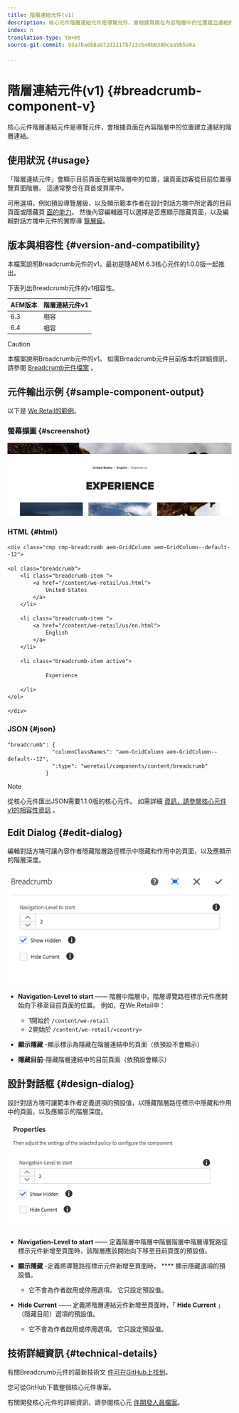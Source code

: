```yaml
---
title: 階層連結元件(v1)
description: 核心元件階層連結元件是導覽元件，會根據頁面在內容階層中的位置建立連結的階層連結。
index: n
translation-type: tm+mt
source-git-commit: 93a7ba6b8a972d111fb723cb40b0380cea9b5a9a

---
```



# 階層連結元件(v1) {#breadcrumb-component-v}

核心元件階層連結元件是導覽元件，會根據頁面在內容階層中的位置建立連結的階層連結。

## 使用狀況 {#usage}

「階層連結元件」會顯示目前頁面在網站階層中的位置，讓頁面訪客從目前位置導覽頁面階層。 這通常整合在頁首或頁尾中。

可用選項，例如預設導覽層級，以及顯示範本作者在設計對話方塊中所定義的目前頁面或隱藏頁 [面的能力](#design-dialog)。 然後內容編輯器可以選擇是否應顯示隱藏頁面，以及編輯對話方塊中元件的實際導 [覽層級](#edit-dialog)。

## 版本與相容性 {#version-and-compatibility}

本檔案說明Breadcrumb元件的v1，最初是隨AEM 6.3核心元件的1.0.0版一起推出。

下表列出Breadcrumb元件的v1相容性。

| AEM版本 | 階層連結元件v1 |
|--- |--- |
| 6.3 | 相容 |
| 6.4 | 相容 |

>[!CAUTION]
>
>本檔案說明Breadcrumb元件的v1。
>如需Breadcrumb元件目前版本的詳細資訊，請參閱 [Breadcrumb元件檔案](/help/components/breadcrumb.md) 。

## 元件輸出示例 {#sample-component-output}

以下是 [We.Retail的範例](https://helpx.adobe.com/experience-manager/6-4/sites/developing/using/we-retail.html)。

### 螢幕擷圖 {#screenshot}

![](/help/assets/chlimage_1-33.png)

### HTML {#html}

```
<div class="cmp cmp-breadcrumb aem-GridColumn aem-GridColumn--default--12">

<ol class="breadcrumb">
    <li class="breadcrumb-item ">
        <a href="/content/we-retail/us.html">
            United States
        </a>
    </li>

    <li class="breadcrumb-item ">
        <a href="/content/we-retail/us/en.html">
            English
        </a>
    </li>

    <li class="breadcrumb-item active">
        
            Experience
        
    </li>
</ol>
 
</div>
```

### JSON {#json}

```
"breadcrumb": {
              "columnClassNames": "aem-GridColumn aem-GridColumn--default--12",
              ":type": "weretail/components/content/breadcrumb"
            }
```

>[!NOTE]
>
>從核心元件匯出JSON需要1.1.0版的核心元件。 如需詳細 [資訊，請參閱核心元件v1的相容性資訊](/help/versions.md) 。

## Edit Dialog {#edit-dialog}

編輯對話方塊可讓內容作者隱藏階層路徑標示中隱藏和作用中的頁面，以及應顯示的階層深度。

![](/help/assets/chlimage_1-34.png)

* **Navigation-Level to start** —— 階層中階層中，階層導覽路徑標示元件應開始向下移至目前頁面的位置。 例如，在We.Retail中：

   * 1開始於 `/content/we-retail`
   * 2開始於 `/content/we-retail/<country>`

* **顯示隱藏** -顯示標示為隱藏在階層連結中的頁面（依預設不會顯示）
* **隱藏目前**-隱藏階層連結中的目前頁面（依預設會顯示）

## 設計對話框 {#design-dialog}

設計對話方塊可讓範本作者定義選項的預設值，以隱藏階層路徑標示中隱藏和作用中的頁面，以及應顯示的階層深度。

![](/help/assets/chlimage_1-35.png)

* **Navigation-Level to start** —— 定義階層中階層中階層階層中階層導覽路徑標示元件新增至頁面時，該階層應該開始向下移至目前頁面的預設值。
* **顯示隱藏** -定義將導覽路徑標示元件新增至頁面時， **** 顯示隱藏選項的預設值。

   * 它不會為作者啟用或停用選項。 它只設定預設值。

* **Hide Current** —— 定義將階層連結元件新增至頁面時，「 **Hide Current** 」（隱藏目前）選項的預設值。

   * 它不會為作者啟用或停用選項。 它只設定預設值。

## 技術詳細資訊 {#technical-details}

有關Breadcrumb元件的最新技術文 [件可在GitHub上找到](https://github.com/adobe/aem-core-wcm-components/tree/master/content/src/content/jcr_root/apps/core/wcm/components/breadcrumb/v1/breadcrumb)。

您可從GitHub下載整個核心元件專案。

有關開發核心元件的詳細資訊，請參閱核心元 [件開發人員檔案](/help/developing/overview.md)。
